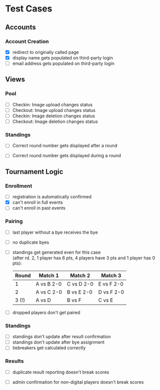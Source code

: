 # Test Cases

## Accounts
### Account Creation
- [x] redirect to originally called page
- [x] display name gets populated on third-party login
- [ ] email address gets populated on third-party login

## Views
### Pool
- [ ] Checkin: Image upload changes status
- [ ] Checkout: Image upload changes status
- [ ] Checkin: Image deletion changes status
- [ ] Checkout: Image deletion changes status
### Standings
- [ ] Correct round number gets displayed after a round
- [ ] Correct round number gets displayed during a round


## Tournament Logic
### Enrollment
- [ ] registration is automatically confirmed
- [x] can't enroll in full events
- [ ] can't enroll in past events
### Pairing
- [ ] last player without a bye receives the bye
- [ ] no duplicate byes
- [ ] standings get generated even for this case  
(after rd. 2, 1 player has 6 pts, 4 players have 3 pts and 1 player has 0 pts):

    | Round | Match 1    | Match 2    | Match 3    |
    |-------|------------|------------|------------|
    | 1     | A vs B 2-0 | C vs D 2-0 | E vs F 2-0 |
    | 2     | A vs C 2-0 | B vs E 2-0 | D vs F 2-0 |
    | 3 (!) | A vs D     | B vs F     | C vs E     |

- [ ] dropped players don't get paired
### Standings
- [ ] standings don't update after result confirmation
- [ ] standings don't update after bye assignment
- [ ] tiebreakers get calculated correctly
### Results
- [ ] duplicate result reporting doesn't break scores
- [ ] admin confirmation for non-digital players doesn't break scores

